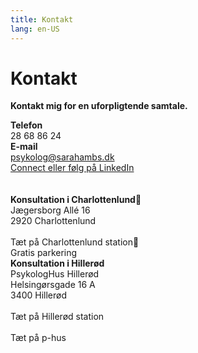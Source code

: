 ```yaml
---
title: Kontakt
lang: en-US
---
```


# Kontakt

**Kontakt mig for en uforpligtende samtale.**

<div class="row">
<div class="col">
<b>Telefon</b>
<br>
28 68 86 24

</div>
<div class="col">
<b>E-mail</b><br>
<a href="mailto:psykolog@sarahambs.dk">psykolog@sarahambs.dk</a>
<br>
<a href="https://www.linkedin.com/in/sarah-e-ambs-thomsen-a4807028/">Connect eller følg på LinkedIn</a>
</div>
</div>

<br>
<br>
<div class="row">
<div class="col">
<b>Konsultation i Charlottenlund</b>
<br>Jægersborg Allé 16
<br>2920 Charlottenlund
<br>
<br>Tæt på Charlottenlund station
<br>Gratis parkering
</div>
<div class="col">
<b>Konsultation i Hillerød</b>
<br>PsykologHus Hillerød
<br>Helsingørsgade 16 A
<br>3400 Hillerød
<br>
<br>Tæt på Hillerød station<br>
<br>Tæt på p-hus
</div>
</div>
